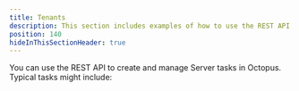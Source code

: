 ```yaml
---
title: Tenants
description: This section includes examples of how to use the REST API or Octopus.Client to create and manage Tenants in Octopus.
position: 140
hideInThisSectionHeader: true
---
```

You can use the REST API to create and manage Server tasks in Octopus. Typical tasks might include:
